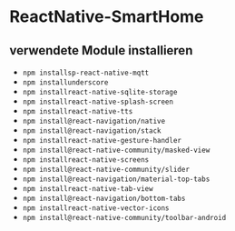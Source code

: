 # ReactNative-SmartHome

## verwendete Module installieren
* <code>npm installsp-react-native-mqtt</code>
* <code>npm installunderscore</code>
* <code>npm installreact-native-sqlite-storage</code>
* <code>npm installreact-native-splash-screen</code>
* <code>npm installreact-native-tts</code>
* <code>npm install@react-navigation/native</code>
* <code>npm install@react-navigation/stack</code>
* <code>npm installreact-native-gesture-handler</code>
* <code>npm install@react-native-community/masked-view</code>
* <code>npm installreact-native-screens</code>
* <code>npm install@react-native-community/slider</code>
* <code>npm install@react-navigation/material-top-tabs</code>
* <code>npm installreact-native-tab-view</code>
* <code>npm install@react-navigation/bottom-tabs</code>
* <code>npm installreact-native-vector-icons</code>
* <code>npm install@react-native-community/toolbar-android</code>

